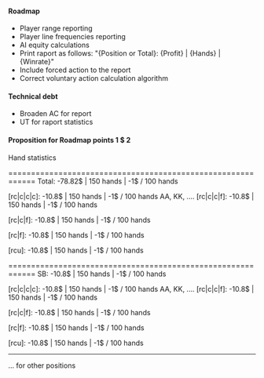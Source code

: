 #### Roadmap
* Player range reporting
* Player line frequencies reporting
* AI equity calculations
* Print raport as follows: "{Position or Total}: {Profit} | {Hands} | {Winrate}"
* Include forced action to the report
* Correct voluntary action calculation algorithm

#### Technical debt
* Broaden AC for report
* UT for raport statistics


#### Proposition for Roadmap points 1 $ 2
Hand statistics

============================================================
Total: -78.82$ | 150 hands | -1$ / 100 hands

[rc|c|c|c]: -10.8$ | 150 hands | -1$ / 100 hands
AA, KK, ....
[rc|c|c|f]: -10.8$ | 150 hands | -1$ / 100 hands

[rc|c|f]: -10.8$ | 150 hands | -1$ / 100 hands

[rc|f]: -10.8$ | 150 hands | -1$ / 100 hands

[rcu]: -10.8$ | 150 hands | -1$ / 100 hands

============================================================
SB: -10.8$ | 150 hands | -1$ / 100 hands

[rc|c|c|c]: -10.8$ | 150 hands | -1$ / 100 hands
AA, KK, ....
[rc|c|c|f]: -10.8$ | 150 hands | -1$ / 100 hands

[rc|c|f]: -10.8$ | 150 hands | -1$ / 100 hands

[rc|f]: -10.8$ | 150 hands | -1$ / 100 hands

[rcu]: -10.8$ | 150 hands | -1$ / 100 hands

------------------------------------------------------------
... for other positions
